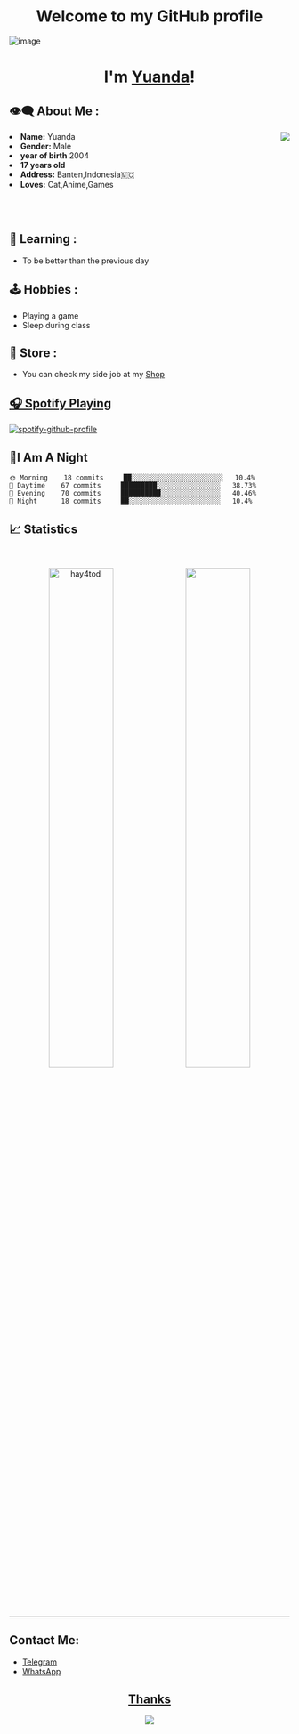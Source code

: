 <h1 align="center">Welcome to my GitHub profile</h1>

![image](https://graph.org/file/a06d0fc70d2a5630a439e.jpg)
</h3>

<h1 align="center">I'm <a href="https://t.me/hay4tod">Yuanda</a>!</h1>

## 👁‍🗨 About Me : 
<img src="https://64.media.tumblr.com/e1f1c97123ae217eb731500e502e0083/tumblr_n9dxcikmIU1qc9zfzo7_r1_250.gif" align="right">
 </div>
<li>
<b>Name:</b> Yuanda</li>
<li>
<b>Gender:</b> Male</li>
<li>
<b>year of birth</b> 2004</li>
<li>
<b>17 years old</b></li>
<li>
<b>Address:</b> Banten,Indonesia🇲🇨</li>
<li>
<b>Loves:</b> Cat,Anime,Games</li>
</div>

<br><br>
## 📖 Learning :
-   To be better than the previous day

## 🕹 Hobbies :
-   Playing a game
-   Sleep during class

## 📣 Store :
- You can check my side job at my <a href="https://t.me/hayatostore">Shop</a1>

## 🎧 Spotify Playing

[![spotify-github-profile](https://spotify-github-profile.vercel.app/api/view?uid=31kelfmt334mrkruanmwyjzafw5q&cover_image=true&theme=default&show_offline=false&bar_color=53b14f&bar_color_cover=false)](https://spotify-github-profile.vercel.app/api/view?uid=31kelfmt334mrkruanmwyjzafw5q&redirect=true)


## 🦉I Am A Night

```text
🌞 Morning    18 commits     ██░░░░░░░░░░░░░░░░░░░░░░░   10.4% 
🌆 Daytime    67 commits     █████████░░░░░░░░░░░░░░░░   38.73% 
🌃 Evening    70 commits     ██████████░░░░░░░░░░░░░░░   40.46% 
🌙 Night      18 commits     ██░░░░░░░░░░░░░░░░░░░░░░░   10.4%

```

## 📈 Statistics

<br/>
<p align="center">
  <img width="48%" src="https://github-readme-stats.vercel.app/api?username=amankrx&count_private=true&theme=dark&show_icons=true" alt="hay4tod" />
  <img width="48%" src="https://github-readme-streak-stats.herokuapp.com/?user=amankrx&hide_border=true&theme=dark&show_icons=true" />
</p>

<hr />


## Contact Me:
- <a href="https://t.me/hayatoShinomiya">Telegram</a1>
- <a href="https://wa.me/+62895404330700">WhatsApp</a2>

<div>
<h2 align="center">Thanks</h2>
<div align="center">
<img src="https://thumbs.gfycat.com/ElderlyNiceIsopod-size_restricted.gif">
</div>
